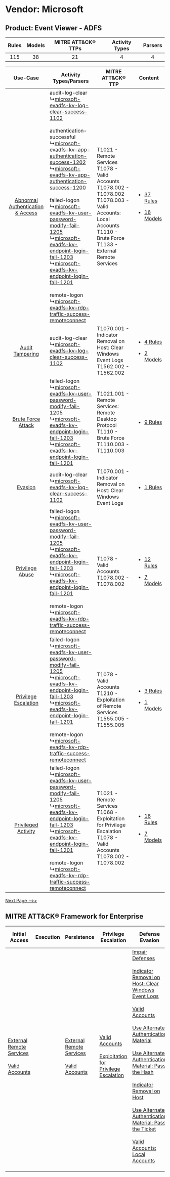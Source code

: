 Vendor: Microsoft
=================
Product: Event Viewer - ADFS
----------------------------
| Rules | Models | MITRE ATT&CK® TTPs | Activity Types | Parsers |
|:-----:|:------:|:------------------:|:--------------:|:-------:|
|  115  |   38   |         21         |       4        |    4    |

|    Use-Case    | Activity Types/Parsers    | MITRE ATT&CK® TTP    | Content    |
|:----:| ---- | ---- | ---- |
| [Abnormal Authentication & Access](../../../UseCases/uc_abnormal_authentication_&_access.md) |  audit-log-clear<br> ↳[microsoft-evadfs-kv-log-clear-success-1102](Ps/pC_microsoftevadfskvlogclearsuccess1102.md)<br><br> authentication-successful<br> ↳[microsoft-evadfs-kv-app-authentication-success-1202](Ps/pC_microsoftevadfskvappauthenticationsuccess1202.md)<br> ↳[microsoft-evadfs-kv-app-authentication-success-1200](Ps/pC_microsoftevadfskvappauthenticationsuccess1200.md)<br><br> failed-logon<br> ↳[microsoft-evadfs-kv-user-password-modify-fail-1205](Ps/pC_microsoftevadfskvuserpasswordmodifyfail1205.md)<br> ↳[microsoft-evadfs-kv-endpoint-login-fail-1203](Ps/pC_microsoftevadfskvendpointloginfail1203.md)<br> ↳[microsoft-evadfs-kv-endpoint-login-fail-1201](Ps/pC_microsoftevadfskvendpointloginfail1201.md)<br><br> remote-logon<br> ↳[microsoft-evadfs-kv-rdp-traffic-success-remoteconnect](Ps/pC_microsoftevadfskvrdptrafficsuccessremoteconnect.md)<br> | T1021 - Remote Services<br>T1078 - Valid Accounts<br>T1078.002 - T1078.002<br>T1078.003 - Valid Accounts: Local Accounts<br>T1110 - Brute Force<br>T1133 - External Remote Services<br> | [<ul><li>37 Rules</li></ul><ul><li>16 Models</li></ul>](RM/r_m_microsoft_event_viewer_-_adfs_Abnormal_Authentication_&_Access.md) |
|    [Audit Tampering](../../../UseCases/uc_audit_tampering.md)    |  audit-log-clear<br> ↳[microsoft-evadfs-kv-log-clear-success-1102](Ps/pC_microsoftevadfskvlogclearsuccess1102.md)<br>    | T1070.001 - Indicator Removal on Host: Clear Windows Event Logs<br>T1562.002 - T1562.002<br>    | [<ul><li>4 Rules</li></ul><ul><li>2 Models</li></ul>](RM/r_m_microsoft_event_viewer_-_adfs_Audit_Tampering.md)    |
|    [Brute Force Attack](../../../UseCases/uc_brute_force_attack.md)    |  failed-logon<br> ↳[microsoft-evadfs-kv-user-password-modify-fail-1205](Ps/pC_microsoftevadfskvuserpasswordmodifyfail1205.md)<br> ↳[microsoft-evadfs-kv-endpoint-login-fail-1203](Ps/pC_microsoftevadfskvendpointloginfail1203.md)<br> ↳[microsoft-evadfs-kv-endpoint-login-fail-1201](Ps/pC_microsoftevadfskvendpointloginfail1201.md)<br>    | T1021.001 - Remote Services: Remote Desktop Protocol<br>T1110 - Brute Force<br>T1110.003 - T1110.003<br>    | [<ul><li>9 Rules</li></ul>](RM/r_m_microsoft_event_viewer_-_adfs_Brute_Force_Attack.md)    |
|    [Evasion](../../../UseCases/uc_evasion.md)    |  audit-log-clear<br> ↳[microsoft-evadfs-kv-log-clear-success-1102](Ps/pC_microsoftevadfskvlogclearsuccess1102.md)<br>    | T1070.001 - Indicator Removal on Host: Clear Windows Event Logs<br>    | [<ul><li>1 Rules</li></ul>](RM/r_m_microsoft_event_viewer_-_adfs_Evasion.md)    |
|    [Privilege Abuse](../../../UseCases/uc_privilege_abuse.md)    |  failed-logon<br> ↳[microsoft-evadfs-kv-user-password-modify-fail-1205](Ps/pC_microsoftevadfskvuserpasswordmodifyfail1205.md)<br> ↳[microsoft-evadfs-kv-endpoint-login-fail-1203](Ps/pC_microsoftevadfskvendpointloginfail1203.md)<br> ↳[microsoft-evadfs-kv-endpoint-login-fail-1201](Ps/pC_microsoftevadfskvendpointloginfail1201.md)<br><br> remote-logon<br> ↳[microsoft-evadfs-kv-rdp-traffic-success-remoteconnect](Ps/pC_microsoftevadfskvrdptrafficsuccessremoteconnect.md)<br>    | T1078 - Valid Accounts<br>T1078.002 - T1078.002<br>    | [<ul><li>12 Rules</li></ul><ul><li>7 Models</li></ul>](RM/r_m_microsoft_event_viewer_-_adfs_Privilege_Abuse.md)    |
|    [Privilege Escalation](../../../UseCases/uc_privilege_escalation.md)    |  failed-logon<br> ↳[microsoft-evadfs-kv-user-password-modify-fail-1205](Ps/pC_microsoftevadfskvuserpasswordmodifyfail1205.md)<br> ↳[microsoft-evadfs-kv-endpoint-login-fail-1203](Ps/pC_microsoftevadfskvendpointloginfail1203.md)<br> ↳[microsoft-evadfs-kv-endpoint-login-fail-1201](Ps/pC_microsoftevadfskvendpointloginfail1201.md)<br><br> remote-logon<br> ↳[microsoft-evadfs-kv-rdp-traffic-success-remoteconnect](Ps/pC_microsoftevadfskvrdptrafficsuccessremoteconnect.md)<br>    | T1078 - Valid Accounts<br>T1210 - Exploitation of Remote Services<br>T1555.005 - T1555.005<br>    | [<ul><li>3 Rules</li></ul><ul><li>1 Models</li></ul>](RM/r_m_microsoft_event_viewer_-_adfs_Privilege_Escalation.md)    |
|    [Privileged Activity](../../../UseCases/uc_privileged_activity.md)    |  failed-logon<br> ↳[microsoft-evadfs-kv-user-password-modify-fail-1205](Ps/pC_microsoftevadfskvuserpasswordmodifyfail1205.md)<br> ↳[microsoft-evadfs-kv-endpoint-login-fail-1203](Ps/pC_microsoftevadfskvendpointloginfail1203.md)<br> ↳[microsoft-evadfs-kv-endpoint-login-fail-1201](Ps/pC_microsoftevadfskvendpointloginfail1201.md)<br><br> remote-logon<br> ↳[microsoft-evadfs-kv-rdp-traffic-success-remoteconnect](Ps/pC_microsoftevadfskvrdptrafficsuccessremoteconnect.md)<br>    | T1021 - Remote Services<br>T1068 - Exploitation for Privilege Escalation<br>T1078 - Valid Accounts<br>T1078.002 - T1078.002<br>    | [<ul><li>16 Rules</li></ul><ul><li>7 Models</li></ul>](RM/r_m_microsoft_event_viewer_-_adfs_Privileged_Activity.md)    |
[Next Page -->>](2_ds_microsoft_event_viewer_-_adfs.md)

MITRE ATT&CK® Framework for Enterprise
--------------------------------------
| Initial Access                                                                                                                                   | Execution | Persistence                                                                                                                                      | Privilege Escalation                                                                                                                                          | Defense Evasion                                                                                                                                                                                                                                                                                                                                                                                                                                                                                                                                                                                                                                                                                                                                | Credential Access                                                                                                                                                                                                                                                                                                                                | Discovery                                                                    | Lateral Movement                                                                                                                                                                                                                                                                                                                                    | Collection | Command and Control                                                                                                                       | Exfiltration | Impact |
| ------------------------------------------------------------------------------------------------------------------------------------------------ | --------- | ------------------------------------------------------------------------------------------------------------------------------------------------ | ------------------------------------------------------------------------------------------------------------------------------------------------------------- | ---------------------------------------------------------------------------------------------------------------------------------------------------------------------------------------------------------------------------------------------------------------------------------------------------------------------------------------------------------------------------------------------------------------------------------------------------------------------------------------------------------------------------------------------------------------------------------------------------------------------------------------------------------------------------------------------------------------------------------------------- | ------------------------------------------------------------------------------------------------------------------------------------------------------------------------------------------------------------------------------------------------------------------------------------------------------------------------------------------------ | ---------------------------------------------------------------------------- | --------------------------------------------------------------------------------------------------------------------------------------------------------------------------------------------------------------------------------------------------------------------------------------------------------------------------------------------------- | ---------- | ----------------------------------------------------------------------------------------------------------------------------------------- | ------------ | ------ |
| [External Remote Services](https://attack.mitre.org/techniques/T1133)<br><br>[Valid Accounts](https://attack.mitre.org/techniques/T1078)<br><br> |           | [External Remote Services](https://attack.mitre.org/techniques/T1133)<br><br>[Valid Accounts](https://attack.mitre.org/techniques/T1078)<br><br> | [Valid Accounts](https://attack.mitre.org/techniques/T1078)<br><br>[Exploitation for Privilege Escalation](https://attack.mitre.org/techniques/T1068)<br><br> | [Impair Defenses](https://attack.mitre.org/techniques/T1562)<br><br>[Indicator Removal on Host: Clear Windows Event Logs](https://attack.mitre.org/techniques/T1070/001)<br><br>[Valid Accounts](https://attack.mitre.org/techniques/T1078)<br><br>[Use Alternate Authentication Material](https://attack.mitre.org/techniques/T1550)<br><br>[Use Alternate Authentication Material: Pass the Hash](https://attack.mitre.org/techniques/T1550/002)<br><br>[Indicator Removal on Host](https://attack.mitre.org/techniques/T1070)<br><br>[Use Alternate Authentication Material: Pass the Ticket](https://attack.mitre.org/techniques/T1550/003)<br><br>[Valid Accounts: Local Accounts](https://attack.mitre.org/techniques/T1078/003)<br><br> | [Brute Force](https://attack.mitre.org/techniques/T1110)<br><br>[Steal or Forge Kerberos Tickets](https://attack.mitre.org/techniques/T1558)<br><br>[Credentials from Password Stores](https://attack.mitre.org/techniques/T1555)<br><br>[Steal or Forge Kerberos Tickets: Kerberoasting](https://attack.mitre.org/techniques/T1558/003)<br><br> | [Remote System Discovery](https://attack.mitre.org/techniques/T1018)<br><br> | [Exploitation of Remote Services](https://attack.mitre.org/techniques/T1210)<br><br>[Remote Services](https://attack.mitre.org/techniques/T1021)<br><br>[Use Alternate Authentication Material](https://attack.mitre.org/techniques/T1550)<br><br>[Remote Services: Remote Desktop Protocol](https://attack.mitre.org/techniques/T1021/001)<br><br> |            | [Proxy: Multi-hop Proxy](https://attack.mitre.org/techniques/T1090/003)<br><br>[Proxy](https://attack.mitre.org/techniques/T1090)<br><br> |              |        |